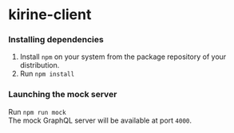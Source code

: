 # kirine-client

### Installing dependencies
1. Install `npm` on your system from the package repository of your distribution.
2. Run `npm install`

### Launching the mock server
Run `npm run mock` <br />
The mock GraphQL server will be available at port `4000`.
